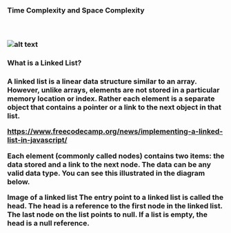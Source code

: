<h3> Time Complexity and Space Complexity<h3><br>

![alt text](https://github.com/Richard-vinu/Kannada_Coder/blob/main/DSA%20time%20complexity%20spreadsheet-1.png
)

<h3>What is a Linked List?<h3>
  
  A linked list is a linear data structure similar to an array. However, unlike arrays, elements are not stored in a particular memory location or index. Rather each element is a separate object that contains a pointer or a link to the next object in that list.

  https://www.freecodecamp.org/news/implementing-a-linked-list-in-javascript/
  
Each element (commonly called nodes) contains two items: the data stored and a link to the next node. The data can be any valid data type. You can see this illustrated in the diagram below.

Image of a linked list
The entry point to a linked list is called the head. The head is a reference to the first node in the linked list. The last node on the list points to null. If a list is empty, the head is a null reference.
